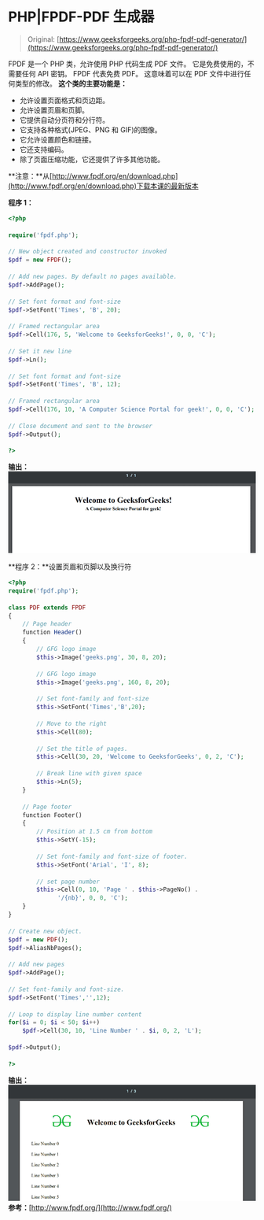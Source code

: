 # PHP|FPDF-PDF 生成器

> Original: [https://www.geeksforgeeks.org/php-fpdf-pdf-generator/](https://www.geeksforgeeks.org/php-fpdf-pdf-generator/)

FPDF 是一个 PHP 类，允许使用 PHP 代码生成 PDF 文件。 它是免费使用的，不需要任何 API 密钥。 FPDF 代表免费 PDF。 这意味着可以在 PDF 文件中进行任何类型的修改。
**这个类的主要功能是：**

*   允许设置页面格式和页边距。
*   允许设置页眉和页脚。
*   它提供自动分页符和分行符。
*   它支持各种格式(JPEG、PNG 和 GIF)的图像。
*   它允许设置颜色和链接。
*   它还支持编码。
*   除了页面压缩功能，它还提供了许多其他功能。

**注意：**从[http://www.fpdf.org/en/download.php](http://www.fpdf.org/en/download.php)下载本课的最新版本

**程序 1：**

```php
<?php

require('fpdf.php');

// New object created and constructor invoked
$pdf = new FPDF();

// Add new pages. By default no pages available.
$pdf->AddPage();

// Set font format and font-size
$pdf->SetFont('Times', 'B', 20);

// Framed rectangular area
$pdf->Cell(176, 5, 'Welcome to GeeksforGeeks!', 0, 0, 'C');

// Set it new line
$pdf->Ln();

// Set font format and font-size
$pdf->SetFont('Times', 'B', 12);

// Framed rectangular area
$pdf->Cell(176, 10, 'A Computer Science Portal for geek!', 0, 0, 'C');

// Close document and sent to the browser
$pdf->Output();

?>
```

**输出：**
![fpdf](img/6730737482862d1dfa38585e15ac86d5.png)

**程序 2：**设置页眉和页脚以及换行符

```php
<?php
require('fpdf.php');

class PDF extends FPDF
{
    // Page header
    function Header()
    {
        // GFG logo image
        $this->Image('geeks.png', 30, 8, 20);

        // GFG logo image
        $this->Image('geeks.png', 160, 8, 20);

        // Set font-family and font-size
        $this->SetFont('Times','B',20);

        // Move to the right
        $this->Cell(80);

        // Set the title of pages.
        $this->Cell(30, 20, 'Welcome to GeeksforGeeks', 0, 2, 'C');

        // Break line with given space
        $this->Ln(5);
    }

    // Page footer
    function Footer()
    {
        // Position at 1.5 cm from bottom
        $this->SetY(-15);

        // Set font-family and font-size of footer.
        $this->SetFont('Arial', 'I', 8);

        // set page number
        $this->Cell(0, 10, 'Page ' . $this->PageNo() .
              '/{nb}', 0, 0, 'C');
    }
}

// Create new object.
$pdf = new PDF();
$pdf->AliasNbPages();

// Add new pages
$pdf->AddPage();

// Set font-family and font-size.
$pdf->SetFont('Times','',12);

// Loop to display line number content
for($i = 0; $i < 50; $i++)
    $pdf->Cell(30, 10, 'Line Number ' . $i, 0, 2, 'L');

$pdf->Output();

?>
```

**输出：**
![fpdf](img/1d15d54af97fba820024888fbbf43f15.png)
**参考：**[http://www.fpdf.org/](http://www.fpdf.org/)
